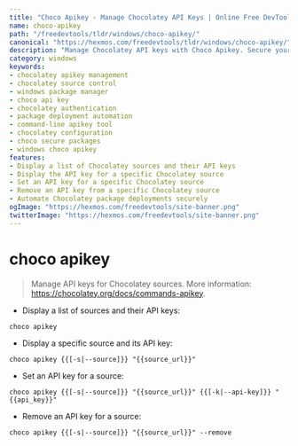 ```yaml
---
title: "Choco Apikey - Manage Chocolatey API Keys | Online Free DevTools by Hexmos"
name: choco-apikey
path: "/freedevtools/tldr/windows/choco-apikey/"
canonical: "https://hexmos.com/freedevtools/tldr/windows/choco-apikey/"
description: "Manage Chocolatey API keys with Choco Apikey. Secure your Chocolatey packages and automate deployments using command-line. Free online tool, no registration required."
category: windows
keywords:
- chocolatey apikey management
- chocolatey source control
- windows package manager
- choco api key
- chocolatey authentication
- package deployment automation
- command-line apikey tool
- chocolatey configuration
- choco secure packages
- windows choco apikey
features:
- Display a list of Chocolatey sources and their API keys
- Display the API key for a specific Chocolatey source
- Set an API key for a specific Chocolatey source
- Remove an API key from a specific Chocolatey source
- Automate Chocolatey package deployments securely
ogImage: "https://hexmos.com/freedevtools/site-banner.png"
twitterImage: "https://hexmos.com/freedevtools/site-banner.png"
---
```


# choco apikey

> Manage API keys for Chocolatey sources.
> More information: <https://chocolatey.org/docs/commands-apikey>.

- Display a list of sources and their API keys:

`choco apikey`

- Display a specific source and its API key:

`choco apikey {{[-s|--source]}} "{{source_url}}"`

- Set an API key for a source:

`choco apikey {{[-s|--source]}} "{{source_url}}" {{[-k|--api-key]}} "{{api_key}}"`

- Remove an API key for a source:

`choco apikey {{[-s|--source]}} "{{source_url}}" --remove`
